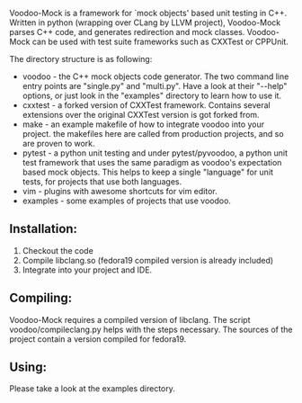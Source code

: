 Voodoo-Mock is a framework for `mock objects' based unit testing in C++.
Written in python (wrapping over CLang by LLVM project), Voodoo-Mock
parses C++ code, and generates redirection and mock classes. Voodoo-Mock
can be used with test suite frameworks such as CXXTest or CPPUnit.

The directory structure is as following:
- voodoo - the C++ mock objects code generator. The two command line
           entry points are "single.py" and "multi.py". Have a look at
           their "--help" options, or just look in the "examples"
           directory to learn how to use it.
- cxxtest - a forked version of CXXTest framework. Contains several
            extensions over the original CXXTest version is got forked
            from.
- make - an example makefile of how to integrate voodoo into your project.
         the makefiles here are called from production projects, and so
         are proven to work.
- pytest - a python unit testing and under pytest/pyvoodoo, a python unit
           test framework that uses the same paradigm as voodoo's
           expectation based mock objects. This helps to keep a single
           "language" for unit tests, for projects that use both languages.
- vim - plugins with awesome shortcuts for vim editor.
- examples - some examples of projects that use voodoo.

Installation:
-------------
1. Checkout the code
2. Compile libclang.so (fedora19 compiled version is already included)
3. Integrate into your project and IDE.

Compiling:
----------
Voodoo-Mock requires a compiled version of libclang. The script
voodoo/compileclang.py helps with the steps necessary. The sources
of the project contain a version compiled for fedora19.

Using:
------
Please take a look at the examples directory.
